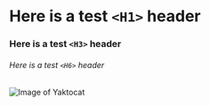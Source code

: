 # Here is a test `<H1>` header
### Here is a test `<H3>` header
###### Here is a test `<H6>` header

![Image of Yaktocat](https://octodex.github.com/images/yaktocat.png)
